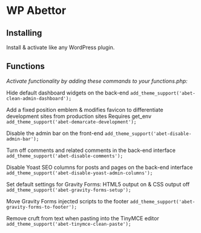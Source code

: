 # WP Abettor

## Installing

Install & activate like any WordPress plugin.

## Functions

*Activate functionality by adding these commands to your functions.php:*

Hide default dashboard widgets on the back-end
`add_theme_support('abet-clean-admin-dashboard');`

Add a fixed position emblem & modifies favicon to differentiate development sites from production sites
Requires get_env
`add_theme_support('abet-demarcate-development');`

Disable the admin bar on the front-end
`add_theme_support('abet-disable-admin-bar');`

Turn off comments and related comments in the back-end interface
`add_theme_support('abet-disable-comments');`

Disable Yoast SEO columns for posts and pages on the back-end interface
`add_theme_support('abet-disable-yoast-admin-columns');`

Set default settings for Gravity Forms: HTML5 output on & CSS output off
`add_theme_support('abet-gravity-forms-setup');`

Move Gravity Forms injected scripts to the footer
`add_theme_support('abet-gravity-forms-to-footer');`

Remove cruft from text when pasting into the TinyMCE editor
`add_theme_support('abet-tinymce-clean-paste');`

